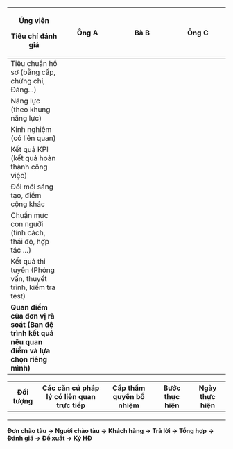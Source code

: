 <table>
<colgroup>
<col style="width: 24%" />
<col style="width: 24%" />
<col style="width: 25%" />
<col style="width: 25%" />
</colgroup>
<thead>
<tr>
<th><p><strong>Ứng viên</strong></p>
<p><strong>Tiêu chí đánh giá</strong></p></th>
<th>Ông A</th>
<th>Bà B</th>
<th>Ông C</th>
</tr>
</thead>
<tbody>
<tr>
<td>Tiêu chuẩn hồ sơ (bằng cấp, chứng chỉ, Đảng...)</td>
<td></td>
<td></td>
<td></td>
</tr>
<tr>
<td>Năng lực (theo khung năng lực)</td>
<td></td>
<td></td>
<td></td>
</tr>
<tr>
<td>Kinh nghiệm (có liên quan)</td>
<td></td>
<td></td>
<td></td>
</tr>
<tr>
<td>Kết quả KPI (kết quả hoàn thành công việc)</td>
<td></td>
<td></td>
<td></td>
</tr>
<tr>
<td>Đổi mới sáng tạo, điểm cộng khác</td>
<td></td>
<td></td>
<td></td>
</tr>
<tr>
<td>Chuẩn mực con người (tính cách, thái độ, hợp tác ...)</td>
<td></td>
<td></td>
<td></td>
</tr>
<tr>
<td>Kết quả thi tuyển (Phỏng vấn, thuyết trình, kiểm tra test)</td>
<td></td>
<td></td>
<td></td>
</tr>
<tr>
<td><strong>Quan điểm của đơn vị rà soát (Ban đệ trình kết quả nêu quan
điểm và lựa chọn riêng mình)</strong></td>
<td></td>
<td></td>
<td></td>
</tr>
</tbody>
</table>

| Đối tượng | Các căn cứ pháp lý có liên quan trực tiếp | Cấp thẩm quyền bổ nhiệm | Bước thực hiện | Ngày thực hiện |
|----|----|----|----|----|
|  |  |  |  |  |
|  |  |  |  |  |
|  |  |  |  |  |

**Đơn chào tàu -\> Người chào tàu -\> Khách hàng -\> Trả lời -\> Tổng
hợp -\> Đánh giá -\> Đề xuất -\> Ký HĐ**
